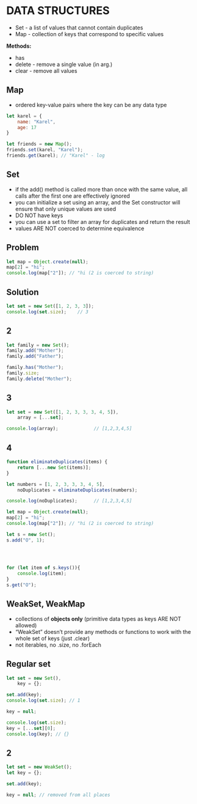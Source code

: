 # DATA STRUCTURES
* Set - a list of values that cannot contain duplicates
* Map - collection of keys that correspond to specific values

**Methods:**
* has
* delete - remove a single value (in arg.)
* clear - remove all values


## Map
* ordered key-value pairs where the key can be any data type
```javascript
let karel = {
    name: "Karel",
    age: 17
}

let friends = new Map();
friends.set(karel, "Karel");
friends.get(karel); // "Karel" - log
```

## Set
* if the add() method is called more than once with the same value, all calls after the first one are effectively ignored
* you can initialize a set using an array, and the Set constructor will ensure that only unique values are used
* DO NOT have keys
* you can use a set to filter an array for duplicates and return the result
* values ARE NOT coerced to determine equivalence


## Problem
```js
let map = Object.create(null);
map[2] = "hi";
console.log(map["2"]); // "hi (2 is coerced to string)
```


## Solution
```javascript
let set = new Set([1, 2, 3, 3]);
console.log(set.size);    // 3
```

## 2
```javascript
let family = new Set();
family.add("Mother");
family.add("Father");

family.has("Mother");
family.size;
family.delete("Mother");

```

## 3
```javascript
let set = new Set([1, 2, 3, 3, 3, 4, 5]),
    array = [...set];

console.log(array);             // [1,2,3,4,5]
```

## 4
```javascript
function eliminateDuplicates(items) {
    return [...new Set(items)];
}

let numbers = [1, 2, 3, 3, 3, 4, 5],
    noDuplicates = eliminateDuplicates(numbers);

console.log(noDuplicates);      // [1,2,3,4,5]
```

```js
let map = Object.create(null);
map[2] = "hi";
console.log(map["2"]); // "hi (2 is coerced to string)
```

```js
let s = new Set();
s.add("O", 1);

    

    
for (let item of s.keys()){
    console.log(item);
}
s.get("O");
```



## WeakSet, WeakMap
* collections of **objects only** (primitive data types as keys ARE NOT allowed)
* “WeakSet” doesn’t provide any methods or functions to work with the whole set of keys (just .clear)
*  not iterables, no .size, no .forEach

## Regular set
```js
let set = new Set(),
    key = {};

set.add(key);
console.log(set.size); // 1

key = null;

console.log(set.size);
key = [...set][0];
console.log(key); // {}
```
## 2
```js
let set = new WeakSet();
let key = {};

set.add(key);

key = null; // removed from all places
```

